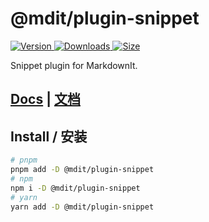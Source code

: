 # @mdit/plugin-snippet

[![Version](https://img.shields.io/npm/v/@mdit/plugin-snippet.svg?style=flat-square&logo=npm) ![Downloads](https://img.shields.io/npm/dm/@mdit/plugin-snippet.svg?style=flat-square&logo=npm) ![Size](https://img.shields.io/bundlephobia/min/@mdit/plugin-snippet?style=flat-square&logo=npm)](https://www.npmjs.com/package/@mdit/plugin-snippet)

Snippet plugin for MarkdownIt.

## [Docs](https://mdit-plugins.github.io/snippet.html) | [文档](https://mdit-plugins.github.io/zh/snippet.html)

## Install / 安装

```bash
# pnpm
pnpm add -D @mdit/plugin-snippet
# npm
npm i -D @mdit/plugin-snippet
# yarn
yarn add -D @mdit/plugin-snippet
```
